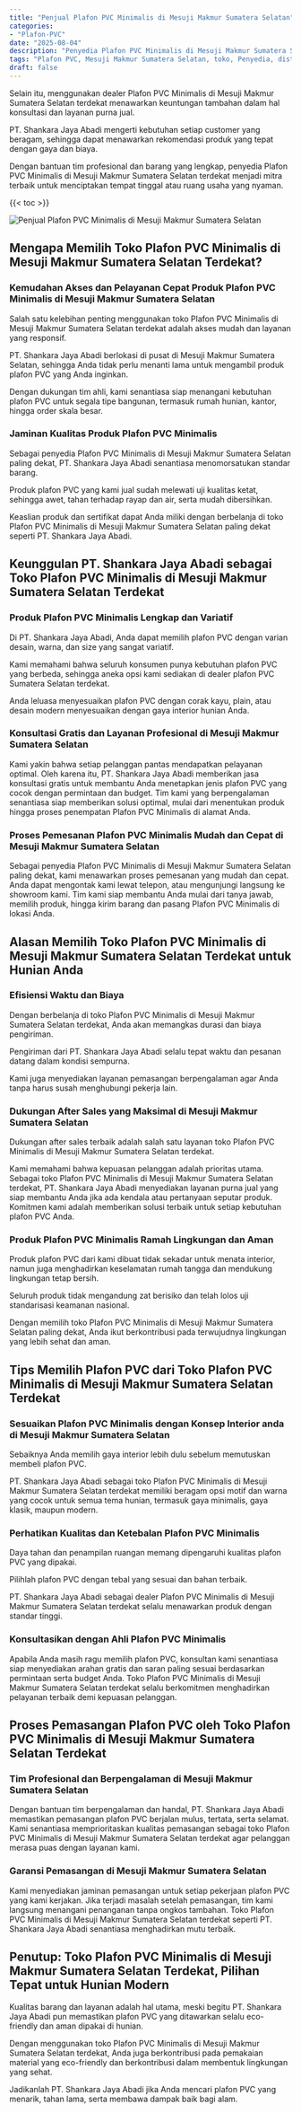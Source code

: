 ```yaml
---
title: "Penjual Plafon PVC Minimalis di Mesuji Makmur Sumatera Selatan"
categories: 
- "Plafon-PVC"
date: "2025-08-04"
description: "Penyedia Plafon PVC Minimalis di Mesuji Makmur Sumatera Selatan bagi hunian, perkantoran, dan toko. Material unggulan, beragam motif, pilihan warna elegan, beserta layanan instalasi ditangani oleh tenaga ahli berpengalaman dan jaminan resmi!|Jasa penyediaan Plafon PVC Minimalis di Mesuji Makmur Sumatera Selatan bagi kebutuhan rumah, office, atau toko, dengan produk berkualitas dan penempatan oleh tenaga ahli ahli dan kepastian resmi.|Pilihan Plafon PVC Minimalis di Mesuji Makmur Sumatera Selatan yang terpercaya bagi tempat tinggal, kantor, dan gerai, dengan produk unggulan dan instalasi ditangani oleh teknisi berpengalaman serta jaminan resmi.|Penjualan Plafon PVC Minimalis di Mesuji Makmur Sumatera Selatan bagi tempat tinggal, kantor, dan ritel, dengan material unggulan dan penempatan ditangani oleh tim ahli, disertai beserta jaminan resmi.}"
tags: "Plafon PVC, Mesuji Makmur Sumatera Selatan, toko, Penyedia, distributor"
draft: false
---
```


Selain itu, menggunakan dealer Plafon PVC Minimalis di Mesuji Makmur Sumatera Selatan terdekat menawarkan keuntungan tambahan dalam hal konsultasi dan layanan purna jual.

PT. Shankara Jaya Abadi mengerti kebutuhan setiap customer yang beragam, sehingga dapat menawarkan rekomendasi produk yang tepat dengan gaya dan biaya.

Dengan bantuan tim profesional dan barang yang lengkap, penyedia Plafon PVC Minimalis di Mesuji Makmur Sumatera Selatan terdekat menjadi mitra terbaik untuk menciptakan tempat tinggal atau ruang usaha yang nyaman.

{{< toc >}}

![Penjual Plafon PVC Minimalis di Mesuji Makmur Sumatera Selatan](/images/Plafon-PVC/Penjual-Plafon-PVC-Minimalis-di-Mesuji-Makmur-Sumatera-Selatan.png)


## Mengapa Memilih Toko Plafon PVC Minimalis di Mesuji Makmur Sumatera Selatan Terdekat?

### Kemudahan Akses dan Pelayanan Cepat Produk Plafon PVC Minimalis di Mesuji Makmur Sumatera Selatan

Salah satu kelebihan penting menggunakan toko Plafon PVC Minimalis di Mesuji Makmur Sumatera Selatan terdekat adalah akses mudah dan layanan yang responsif.

PT. Shankara Jaya Abadi berlokasi di pusat di Mesuji Makmur Sumatera Selatan, sehingga Anda tidak perlu menanti lama untuk mengambil produk plafon PVC yang Anda inginkan.

Dengan dukungan tim ahli, kami senantiasa siap menangani kebutuhan plafon PVC untuk segala tipe bangunan, termasuk rumah hunian, kantor, hingga order skala besar.

### Jaminan Kualitas Produk Plafon PVC Minimalis

Sebagai penyedia Plafon PVC Minimalis di Mesuji Makmur Sumatera Selatan paling dekat, PT. Shankara Jaya Abadi senantiasa menomorsatukan standar barang.

Produk plafon PVC yang kami jual sudah melewati uji kualitas ketat, sehingga awet, tahan terhadap rayap dan air, serta mudah dibersihkan.

Keaslian produk dan sertifikat dapat Anda miliki dengan berbelanja di toko Plafon PVC Minimalis di Mesuji Makmur Sumatera Selatan paling dekat seperti PT. Shankara Jaya Abadi.

## Keunggulan PT. Shankara Jaya Abadi sebagai Toko Plafon PVC Minimalis di Mesuji Makmur Sumatera Selatan Terdekat

### Produk Plafon PVC Minimalis Lengkap dan Variatif

Di PT. Shankara Jaya Abadi, Anda dapat memilih plafon PVC dengan varian desain, warna, dan size yang sangat variatif.

Kami memahami bahwa seluruh konsumen punya kebutuhan plafon PVC yang berbeda, sehingga aneka opsi kami sediakan di dealer plafon PVC Sumatera Selatan terdekat.

Anda leluasa menyesuaikan plafon PVC dengan corak kayu, plain, atau desain modern menyesuaikan dengan gaya interior hunian Anda.

### Konsultasi Gratis dan Layanan Profesional di Mesuji Makmur Sumatera Selatan

Kami yakin bahwa setiap pelanggan pantas mendapatkan pelayanan optimal. Oleh karena itu, PT. Shankara Jaya Abadi memberikan jasa konsultasi gratis untuk membantu Anda menetapkan jenis plafon PVC yang cocok dengan permintaan dan budget. Tim kami yang berpengalaman senantiasa siap memberikan solusi optimal, mulai dari menentukan produk hingga proses penempatan Plafon PVC Minimalis di alamat Anda.

### Proses Pemesanan Plafon PVC Minimalis Mudah dan Cepat di Mesuji Makmur Sumatera Selatan

Sebagai penyedia Plafon PVC Minimalis di Mesuji Makmur Sumatera Selatan paling dekat, kami menawarkan proses pemesanan yang mudah dan cepat. Anda dapat mengontak kami lewat telepon, atau mengunjungi langsung ke showroom kami. Tim kami siap membantu Anda mulai dari tanya jawab, memilih produk, hingga kirim barang dan pasang Plafon PVC Minimalis di lokasi Anda.

## Alasan Memilih Toko Plafon PVC Minimalis di Mesuji Makmur Sumatera Selatan Terdekat untuk Hunian Anda

### Efisiensi Waktu dan Biaya

Dengan berbelanja di toko Plafon PVC Minimalis di Mesuji Makmur Sumatera Selatan terdekat, Anda akan memangkas durasi dan biaya pengiriman.

Pengiriman dari PT. Shankara Jaya Abadi selalu tepat waktu dan pesanan datang dalam kondisi sempurna.

Kami juga menyediakan layanan pemasangan berpengalaman agar Anda tanpa harus susah menghubungi pekerja lain.

### Dukungan After Sales yang Maksimal di Mesuji Makmur Sumatera Selatan

Dukungan after sales terbaik adalah salah satu layanan toko Plafon PVC Minimalis di Mesuji Makmur Sumatera Selatan terdekat.

Kami memahami bahwa kepuasan pelanggan adalah prioritas utama. Sebagai toko Plafon PVC Minimalis di Mesuji Makmur Sumatera Selatan terdekat, PT. Shankara Jaya Abadi menyediakan layanan purna jual yang siap membantu Anda jika ada kendala atau pertanyaan seputar produk. Komitmen kami adalah memberikan solusi terbaik untuk setiap kebutuhan plafon PVC Anda.

### Produk Plafon PVC Minimalis Ramah Lingkungan dan Aman

Produk plafon PVC dari kami dibuat tidak sekadar untuk menata interior, namun juga menghadirkan keselamatan rumah tangga dan mendukung lingkungan tetap bersih.

Seluruh produk tidak mengandung zat berisiko dan telah lolos uji standarisasi keamanan nasional.

Dengan memilih toko Plafon PVC Minimalis di Mesuji Makmur Sumatera Selatan paling dekat, Anda ikut berkontribusi pada terwujudnya lingkungan yang lebih sehat dan aman.

## Tips Memilih Plafon PVC dari Toko Plafon PVC Minimalis di Mesuji Makmur Sumatera Selatan Terdekat

### Sesuaikan Plafon PVC Minimalis dengan Konsep Interior anda di Mesuji Makmur Sumatera Selatan

Sebaiknya Anda memilih gaya interior lebih dulu sebelum memutuskan membeli plafon PVC.

PT. Shankara Jaya Abadi sebagai toko Plafon PVC Minimalis di Mesuji Makmur Sumatera Selatan terdekat memiliki beragam opsi motif dan warna yang cocok untuk semua tema hunian, termasuk gaya minimalis, gaya klasik, maupun modern.

### Perhatikan Kualitas dan Ketebalan Plafon PVC Minimalis

Daya tahan dan penampilan ruangan memang dipengaruhi kualitas plafon PVC yang dipakai.

Pilihlah plafon PVC dengan tebal yang sesuai dan bahan terbaik.

PT. Shankara Jaya Abadi sebagai dealer Plafon PVC Minimalis di Mesuji Makmur Sumatera Selatan terdekat selalu menawarkan produk dengan standar tinggi.

### Konsultasikan dengan Ahli Plafon PVC Minimalis

Apabila Anda masih ragu memilih plafon PVC, konsultan kami senantiasa siap menyediakan arahan gratis dan saran paling sesuai berdasarkan permintaan serta budget Anda. Toko Plafon PVC Minimalis di Mesuji Makmur Sumatera Selatan terdekat selalu berkomitmen menghadirkan pelayanan terbaik demi kepuasan pelanggan.

## Proses Pemasangan Plafon PVC oleh Toko Plafon PVC Minimalis di Mesuji Makmur Sumatera Selatan Terdekat

### Tim Profesional dan Berpengalaman di Mesuji Makmur Sumatera Selatan

Dengan bantuan tim berpengalaman dan handal, PT. Shankara Jaya Abadi memastikan pemasangan plafon PVC berjalan mulus, tertata, serta selamat. Kami senantiasa memprioritaskan kualitas pemasangan sebagai toko Plafon PVC Minimalis di Mesuji Makmur Sumatera Selatan terdekat agar pelanggan merasa puas dengan layanan kami.

### Garansi Pemasangan di Mesuji Makmur Sumatera Selatan

Kami menyediakan jaminan pemasangan untuk setiap pekerjaan plafon PVC yang kami kerjakan. Jika terjadi masalah setelah pemasangan, tim kami langsung menangani penanganan tanpa ongkos tambahan. Toko Plafon PVC Minimalis di Mesuji Makmur Sumatera Selatan terdekat seperti PT. Shankara Jaya Abadi senantiasa menghadirkan mutu terbaik.

## Penutup: Toko Plafon PVC Minimalis di Mesuji Makmur Sumatera Selatan Terdekat, Pilihan Tepat untuk Hunian Modern

Kualitas barang dan layanan adalah hal utama, meski begitu PT. Shankara Jaya Abadi pun memastikan plafon PVC yang ditawarkan selalu eco-friendly dan aman dipakai di hunian.

Dengan menggunakan toko Plafon PVC Minimalis di Mesuji Makmur Sumatera Selatan terdekat, Anda juga berkontribusi pada pemakaian material yang eco-friendly dan berkontribusi dalam membentuk lingkungan yang sehat.

Jadikanlah PT. Shankara Jaya Abadi jika Anda mencari plafon PVC yang menarik, tahan lama, serta membawa dampak baik bagi alam.